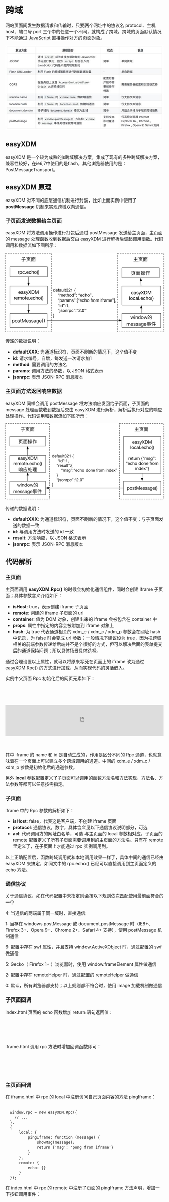 # 跨域

网站页面间发生数据请求和传输时，只要两个网址中的协议名 protocol、主机 host、端口号 port 三个中的任意一个不同，就构成了跨域。跨域的页面默认情况下不能通过 JavaScript 直接操作对方的页面对象。

![主页面通信](./pic/pic.jpg)


## easyXDM

easyXDM 是一个较为成熟的js跨域解决方案，集成了现有的多种跨域解决方案，兼容性较好，在ie6,7中使用的是flash，其他浏览器使用的是：PostMessageTransport。


## easyXDM 原理
easyXDM 对不同的底层通信机制进行封装，比如上面实例中使用了 **postMessage** 机制来实现跨域双向通信。

### 子页面发送数据给主页面

easyXDM 将方法调用操作进行打包后通过 postMessage 发送给主页面，主页面的 message 处理函数收到数据后交由 easyXDM 进行解析后调起调用函数。代码调用和数据流如下图所示：

![子页面通信](./pic/pic1.jpg)

传递的数据说明：

* **defaultXXX**: 为通道标识符，页面不刷新的情况下，这个值不变
* **id**: 请求编号，自增，每发送一次请求加1
* **method**: 需要调用的方法名
* **params**: 调用方法的参数，以 JSON 格式表示
* **jsonrpc**: 表示 JSON-RPC 消息版本


### 主页面方法返回响应数据
easyXDM 同样会调用 postMessage 将方法响应发回给子页面，子页面的 message 处理函数收到数据后交由 easyXDM 进行解析，解析后执行对应的响应处理操作。代码调用和数据流如下图所示：

![主页面通信](./pic/pic2.jpg)

传递的数据说明：

* **defaultXXX**: 为通道标识符，页面不刷新的情况下，这个值不变；与子页面发送的数据一致
* **id**: 与调用方法时发送的 id 一致
* **result**: 方法响应，以 JSON 格式表示
* **jsonrpc**: 表示 JSON-RPC 消息版本


## 代码解析

### 主页面

主页面调用 **easyXDM.Rpc()** 的时候会初始化通信组件，同时会创建 iframe 子页面；具体参数含义介绍如下：

* **isHost**: true，表示创建 iframe 子页面
* **remote**: 创建的 iframe 子页面的 url
* **container**: 值为 DOM 对象，创建出来的 iframe 会被包含在 container 中
* **props**: 属性中指定的内容会被附加到 iframe 对象上
* **hash**: 为 true 代表通道相关的 xdm_e / xdm_c / xdm_p 参数会在网址 hash 中记录，为 false 时会变成 url 参数；一般情况下建议设为 true，因为把跨域相关的前端参数传递给后端并不是个很好的方式，但可以解决后面的表单提交后的通道保持问题；所以具体场景具体选择。

通过合理设置以上属性，就可以将原来写死在页面上的 iframe 改为通过 easyXDM.Rpc() 的方式进行加载，从而实现代码的灵活嵌入。

实例中父页面 Rpc 初始化后的网页元素如下：

<pre><code>
  <div id="container">
    <iframe 
      name="easyXDM_default5341_provider"
      id="easyXDM_default5341_provider"
      frameborder="0"
      scrolling="no"
      src="http://localhost:3001/iframe.html#xdm_e=http%3A%2F%2Flocalhost%3A3000&amp;xdm_c=default5341&amp;xdm_p=1" 
      style="width: 100%; height: 100px;">
      </iframe>
  </div>
</code></pre>

其中 iframe 的 name 和 id 是自动生成的，作用是区分不同的 Rpc 通道，也就意味着在一个页面上可以建立多个跨域调用的通道。中间的 xdm_e / xdm_c / xdm_p 参数是初始化后的通道参数。

另外 **local** 参数配置定义了子页面可以调用的函数方法名和方法实现，方法名、方法参数等都可以任意按需指定。


### 子页面

iframe 中的 Rpc 参数的解析如下：

* **isHost**: false，代表这是客户端，不创建 iframe 页面
* **protocol**: 通信协议，数字，具体含义见以下通信协议说明部分，可选
* **acl**: 代码调用方的网址白名单，可选
与主页面的 local 参数相对应，子页面的 remote 配置定义了所有子页面需要调用到的主页面的方法名。只有在 remote 里定义了，在子页面上才能通过 rpc 实例调用到。

以上正确配置后，函数跨域调用就和本地调用效果一样了，具体中间的通信已经由 easyXDM 来搞定，如同文中的 rpc.echo() 已经可以直接调用到主页面定义的 echo 方法。


### 通信协议

关于通信协议，如在代码配置中未指定则会按以下规则依次匹配使用最前面符合的一个

4: 当通信的两端属于同一域时，直接通信

1: 当存在 windows.postMessage 或 document.postMessage 时（IE8+、Firefox 3+、Opera 9+、Chrome 2+、Safari 4+ 支持），使用 postMessage 机制通信

6: 配置中存在 swf 属性，并且支持 window.ActiveXObject 时，通过配置的 swf 做通信

5: Gecko（ Firefox 1+ ）浏览器时，使用 window.frameElement 属性做通信

2: 配置中存在 remoteHelper 时，通过配置的 remoteHelper 做通信

0: 默认，所有浏览器都支持；以上规则都不符合时，使用 image 加载机制做通信


### 子页面回调

index.html 页面的 echo 函数增加 return 语句返回值：

<pre><code>
  <script>
    new easyXDM.Rpc({
      // ...
    },
    {
      local: {
          echo: function (msg) {
              document.getElementById('output').innerHTML += "<p>"+ msg + "</p>";
              return {'msg': 'echo done from index'};
          }
      },
      remote: {}
    });
</script>
</code></pre>


iframe.html 调用 rpc 方法时增加回调函数即可：
<pre><code>
  <script>
    // ...
    document.getElementById('btn').onclick = function () {
        rpc.echo('echo from iframe', function (response) {
            showMsg(response.msg);
        }, function (errorObj) {
            alert('error');
        });
    };
  </script>
</code></pre>


### 主页面回调

在 iframe.html 中 rpc 的 local 中注册访问自己页面内容的方法 pingIframe：

<pre><code>
  window.rpc = new easyXDM.Rpc({
    // ...
  },
  {
      local: {
          pingIframe: function (message) {
              showMsg(message);
              return {'msg': 'pong from iframe'}
          }
      },
      remote: {
          echo: {}
      }
  });
</code></pre>


在 index.html 中 rpc 的 remote 中注册子页面的 pingIframe 方法声明，增加一下按钮调用事件：

<pre><code>
  <script>
    // ...
    var rpc = new easyXDM.Rpc({
        // ...
    },
    {
        local: {
            // ...
        },
        remote: {
            pingIframe: {}
        }
    });

    document.getElementById('btn').onclick = function () {
        rpc.pingIframe('ping from index', function(response){
            showMsg(response.msg);
        }, function(errorObj){
            alert('error');
        });
    };
  </script>
</code></pre>


